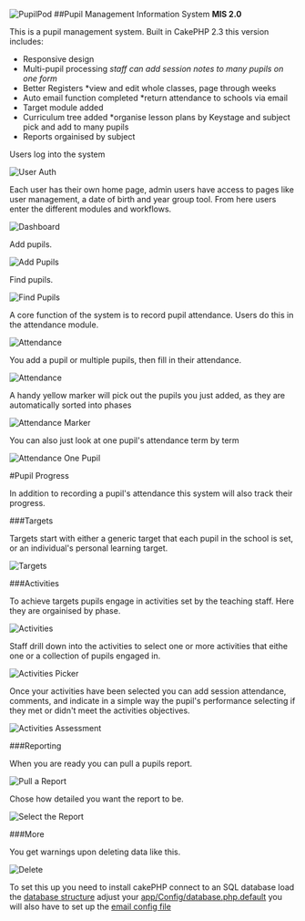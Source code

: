 ![PupilPod](/app/webroot/img/pupilpod_shadow.png "PupilPod")
##Pupil Management Information System **MIS 2.0**

This is a pupil management system. Built in CakePHP 2.3 this version includes:

- Responsive design
- Multi-pupil processing *staff can add session notes to many pupils on one form*
- Better Registers *view and edit whole classes, page through weeks
- Auto email function completed *return attendance to schools via email
- Target module added
- Curriculum tree added *organise lesson plans by Keystage and subject pick and add to many pupils
- Reports orgainised by subject

Users log into the system

![User Auth](./README_assets/login.JPG)

Each user has their own home page, admin users have access to pages like user management, a date of birth and year group tool. From here users enter the different modules and workflows.

![Dashboard](./README_assets/home.JPG)

Add pupils.

![Add Pupils](./README_assets/addpupil.JPG)

Find pupils.

![Find Pupils](./README_assets/find.JPG)

A core function of the system is to record pupil attendance. Users do this in the attendance module.

![Attendance](./README_assets/attendance.JPG)

You add a pupil or multiple pupils, then fill in their attendance.

![Attendance](./README_assets/addAttendance.JPG)

A handy yellow marker will pick out the pupils you just added, as they are automatically sorted into phases

![Attendance Marker](./README_assets/attendanceHighlight.JPG)

You can also just look at one pupil's attendance term by term

![Attendance One Pupil](./README_assets/attendancePerPupil.JPG)

#Pupil Progress

In addition to recording a pupil's attendance this system will also track their progress.

###Targets

Targets start with either a generic target that each pupil in the school is set, or an individual's personal learning target.

![Targets](./README_assets/targets.JPG)

###Activities

To achieve targets pupils engage in activities set by the teaching staff. Here they are orgainised by phase.

![Activities](./README_assets/activities.JPG)

Staff drill down into the activities to select one or more activities that eithe one or a collection of pupils engaged in.

![Activities Picker](./README_assets/activityPicker.JPG)

Once your activities have been selected you can add session attendance, comments, and indicate in a simple way the pupil's performance selecting if they met or didn't meet the activities objectives.

![Activities Assessment](./README_assets/assessment.JPG)

###Reporting

When you are ready you can pull a pupils report.

![Pull a Report](./README_assets/reportPull.JPG)

Chose how detailed you want the report to be.

![Select the Report](./README_assets/reportflow.JPG)

###More

You get warnings upon deleting data like this.

![Delete](./README_assets/deleting.JPG)

To set this up you need to install cakePHP connect to an SQL database load the [database structure](./app/Config/pupilpod_database.sql) adjust your [app/Config/database.php.default](./app/Config/database.php.default) you will also have to set up the [email config file](./app/Config/email.php.default)

